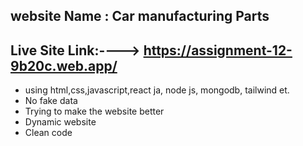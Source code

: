 ## website Name : Car manufacturing Parts

## Live Site Link:----> https://assignment-12-9b20c.web.app/


- using html,css,javascript,react ja, node js, mongodb, tailwind et.
- No fake data
- Trying to make the website better
- Dynamic website
- Clean code
